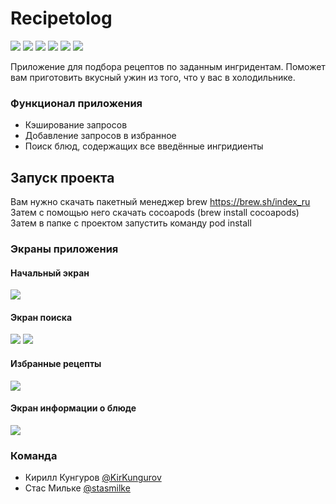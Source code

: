 # Recipetolog
![](https://img.shields.io/badge/-MVVM-green)
![](https://img.shields.io/badge/-Kingfisher-blue)
![](https://img.shields.io/badge/-Realm-Purple)
![](https://img.shields.io/badge/-SnapKit-orange)
![](https://img.shields.io/badge/-UIKIT-brightgreen)
![](https://img.shields.io/badge/-REST%20API-red)

Приложение для подбора рецептов по заданным ингридентам. Поможет вам приготовить вкусный ужин из того, что у вас в холодильнике.

### Функционал приложения
- Кэширование запросов
- Добавление запросов в избранное
- Поиск блюд, содержащих все введённые ингридиенты

## Запуск проекта
Вам нужно скачать пакетный менеджер brew https://brew.sh/index_ru  
Затем с помощью него скачать cocoapods (brew install cocoapods)  
Затем в папке с проектом запустить команду pod install  

### Экраны приложения
#### Начальный экран
![](Screen%20example/Launch%20screen.png)
#### Экран поиска
![](Screen%20example/Empty%20search%20screen.png)
![](Screen%20example/Search%20screen%20with%20results.png)
#### Избранные рецепты
![](Screen%20example/Bookmarks.png)
#### Экран информации о блюде
![](Screen%20example/Recipe%20info.png)

### Команда
- Кирилл Кунгуров <a href="https://github.com/kirkungurov">@KirKungurov</a>
- Стас Мильке <a href="https://github.com/stasmilke">@stasmilke</a>

